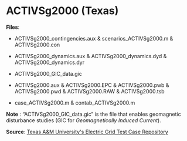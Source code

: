 # ACTIVSg2000 (Texas)

**Files**:

- ACTIVSg2000_contingencies.aux & scenarios_ACTIVSg2000.m & ACTIVSg2000.con

- ACTIVSg2000_dynamics.aux & ACTIVSg2000_dynamics.dyd & ACTIVSg2000_dynamics.dyr

- ACTIVSg2000_GIC_data.gic

- ACTIVSg2000.aux & ACTIVSg2000.EPC & ACTIVSg2000.pwb & ACTIVSg2000.pwd & ACTIVSg2000.RAW & ACTIVSg2000.tsb

- case_ACTIVSg2000.m & contab_ACTIVSg2000.m

**Note** : “ACTIVSg2000_GIC_data.gic” is the file that enables geomagnetic disturbance studies (GIC for *Geomagnetically Induced Current*).

**Source**: [Texas A&M University's Electric Grid Test Case Repository](https://electricgrids.engr.tamu.edu/electric-grid-test-cases/)